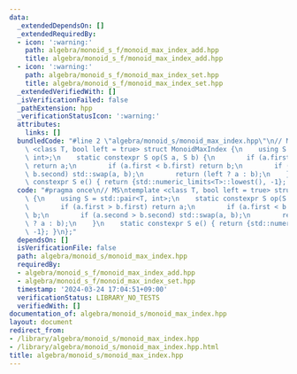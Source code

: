 ```yaml
---
data:
  _extendedDependsOn: []
  _extendedRequiredBy:
  - icon: ':warning:'
    path: algebra/monoid_s_f/monoid_max_index_add.hpp
    title: algebra/monoid_s_f/monoid_max_index_add.hpp
  - icon: ':warning:'
    path: algebra/monoid_s_f/monoid_max_index_set.hpp
    title: algebra/monoid_s_f/monoid_max_index_set.hpp
  _extendedVerifiedWith: []
  _isVerificationFailed: false
  _pathExtension: hpp
  _verificationStatusIcon: ':warning:'
  attributes:
    links: []
  bundledCode: "#line 2 \"algebra/monoid_s/monoid_max_index.hpp\"\n// MS\ntemplate\
    \ <class T, bool left = true> struct MonoidMaxIndex {\n    using S = std::pair<T,\
    \ int>;\n    static constexpr S op(S a, S b) {\n        if (a.first > b.first)\
    \ return a;\n        if (a.first < b.first) return b;\n        if (a.second >\
    \ b.second) std::swap(a, b);\n        return (left ? a : b);\n    }\n    static\
    \ constexpr S e() { return {std::numeric_limits<T>::lowest(), -1}; }\n};\n"
  code: "#pragma once\n// MS\ntemplate <class T, bool left = true> struct MonoidMaxIndex\
    \ {\n    using S = std::pair<T, int>;\n    static constexpr S op(S a, S b) {\n\
    \        if (a.first > b.first) return a;\n        if (a.first < b.first) return\
    \ b;\n        if (a.second > b.second) std::swap(a, b);\n        return (left\
    \ ? a : b);\n    }\n    static constexpr S e() { return {std::numeric_limits<T>::lowest(),\
    \ -1}; }\n};"
  dependsOn: []
  isVerificationFile: false
  path: algebra/monoid_s/monoid_max_index.hpp
  requiredBy:
  - algebra/monoid_s_f/monoid_max_index_add.hpp
  - algebra/monoid_s_f/monoid_max_index_set.hpp
  timestamp: '2024-03-24 17:04:51+09:00'
  verificationStatus: LIBRARY_NO_TESTS
  verifiedWith: []
documentation_of: algebra/monoid_s/monoid_max_index.hpp
layout: document
redirect_from:
- /library/algebra/monoid_s/monoid_max_index.hpp
- /library/algebra/monoid_s/monoid_max_index.hpp.html
title: algebra/monoid_s/monoid_max_index.hpp
---
```

